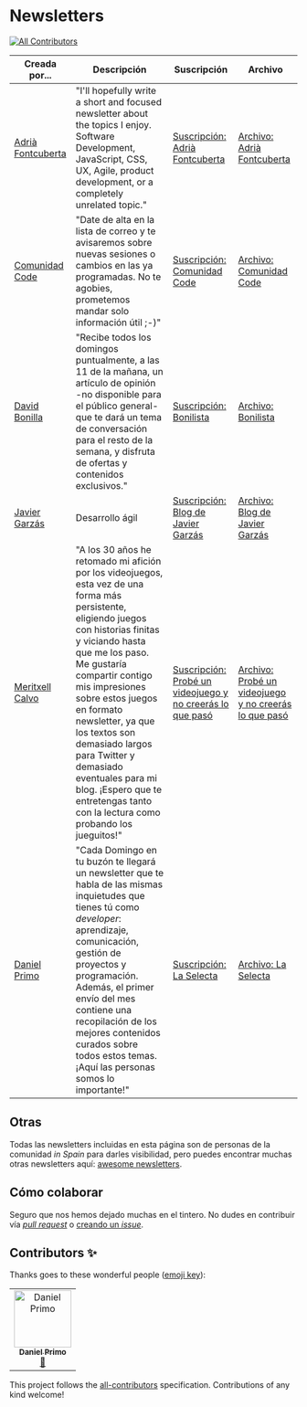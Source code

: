 # Newsletters
[![All Contributors](https://img.shields.io/badge/all_contributors-1-orange.svg?style=flat-square)](#contributors)

Creada por... | Descripción | Suscripción | Archivo
------------ | ------------- | ------------- | -------------
[Adrià Fontcuberta](https://twitter.com/afontcu_) | "I'll hopefully write a short and focused newsletter about the topics I enjoy. Software Development, JavaScript, CSS, UX, Agile, product development, or a completely unrelated topic." | [Suscripción: Adrià Fontcuberta](https://buttondown.email/afontcu) | [Archivo: Adrià Fontcuberta](https://buttondown.email/afontcu/archive)
[Comunidad Code](https://twitter.com/comunidadcode) | "Date de alta en la lista de correo y te avisaremos sobre nuevas sesiones o cambios en las ya programadas. No te agobies, prometemos mandar solo información útil ;-)" | [Suscripción: Comunidad Code](https://comunidadcode.us17.list-manage.com/subscribe?u=67034f918a9fa2957aee3cf63&id=c4e584d51c) | [Archivo: Comunidad Code](https://us17.campaign-archive.com/home/?u=67034f918a9fa2957aee3cf63&id=c4e584d51c)
[David Bonilla](https://twitter.com/david_bonilla) | "Recibe todos los domingos puntualmente, a las 11 de la mañana, un artículo de opinión -no disponible para el público general- que te dará un tema de conversación para el resto de la semana, y disfruta de ofertas y contenidos exclusivos." | [Suscripción: Bonilista](https://bonillaware.us2.list-manage.com/subscribe?u=374c664073e1a1fa3deca53b4&id=e67967d43f) | [Archivo: Bonilista](https://us2.campaign-archive.com/home/?u=374c664073e1a1fa3deca53b4&id=e67967d43f)
[Javier Garzás](https://twitter.com/jgarzas) | Desarrollo ágil | [Suscripción: Blog de Javier Garzás](https://us4.list-manage.com/subscribe?u=b054d2f7f9c1c53928fabc63d&id=3a9a3a79e6) | [Archivo: Blog de Javier Garzás](https://www.javiergarzas.com/)
[Meritxell Calvo](https://twitter.com/nyan_dev) | "A los 30 años he retomado mi afición por los videojuegos, esta vez de una forma más persistente, eligiendo juegos con historias finitas y viciando hasta que me los paso. Me gustaría compartir contigo mis impresiones sobre estos juegos en formato newsletter, ya que los textos son demasiado largos para Twitter y demasiado eventuales para mi blog. ¡Espero que te entretengas tanto con la lectura como probando los jueguitos!"  | [Suscripción: Probé un videojuego y no creerás lo que pasó](https://tinyletter.com/nyan_dev) | [Archivo: Probé un videojuego y no creerás lo que pasó](http://tinyletter.com/nyan_dev/archive)
[Daniel Primo](https://www.danielprimo.io) | "Cada Domingo en tu buzón te llegará un newsletter que te habla de las mismas inquietudes que tienes tú como _developer_: aprendizaje, comunicación, gestión de proyectos y programación. Además, el primer envío del mes contiene una recopilación de los mejores contenidos curados sobre todos estos temas. ¡Aquí las personas somos lo importante!"  | [Suscripción: La Selecta](https://www.danielprimo.io/newsletter) | [Archivo: La Selecta](https://www.danielprimo.io/archivo-boletines)

## Otras

Todas las newsletters incluidas en esta página son de personas de la comunidad _in Spain_ para darles visibilidad, pero puedes encontrar muchas otras newsletters aquí: [awesome newsletters](https://github.com/zudochkin/awesome-newsletters#readme).

## Cómo colaborar

Seguro que nos hemos dejado muchas en el tintero. No dudes en contribuir vía [_pull request_](https://help.github.com/en/articles/creating-a-pull-request) o [creando un _issue_](https://github.com/comunidad-tecnologica/newsletters/issues/new).

## Contributors ✨

Thanks goes to these wonderful people ([emoji key](https://allcontributors.org/docs/en/emoji-key)):

<!-- ALL-CONTRIBUTORS-LIST:START - Do not remove or modify this section -->
<!-- prettier-ignore -->
<table>
  <tr>
    <td align="center"><a href="http://danielprimo.io"><img src="https://avatars2.githubusercontent.com/u/1122071?v=4" width="100px;" alt="Daniel Primo"/><br /><sub><b>Daniel Primo</b></sub></a><br /><a href="https://github.com/comunidad-tecnologica/newsletters/commits?author=delineas" title="Documentation">📖</a></td>
  </tr>
</table>

<!-- ALL-CONTRIBUTORS-LIST:END -->

This project follows the [all-contributors](https://github.com/all-contributors/all-contributors) specification. Contributions of any kind welcome!